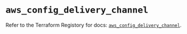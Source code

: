 # `aws_config_delivery_channel`

Refer to the Terraform Registory for docs: [`aws_config_delivery_channel`](https://registry.terraform.io/providers/hashicorp/aws/3.76.1/docs/resources/config_delivery_channel).
